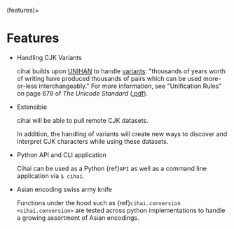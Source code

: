 (features)=

# Features

- Handling CJK Variants

  cihai builds upon [UNIHAN][unihan] to handle [variants][variants]: "thousands of years
  worth of writing have produced thousands of pairs which can be used
  more-or-less interchangeably." For more information, see "Unification
  Rules" on page 679 of _The Unicode Standard_ ([.pdf](http://www.unicode.org/versions/Unicode9.0.0/ch18.pdf)).

- Extensibie

  cihai will be able to pull remote CJK datasets.

  In addition, the handling of variants will create new ways to discover
  and interpret CJK characters while using these datasets.

- Python API and CLI application

  Cihai can be used as a Python {ref}`API` as well as a command line
  application via `$ cihai`.

- Asian encoding swiss army knife

  Functions under the hood such as {ref}`cihai.conversion <cihai.conversion>`
  are tested across python implementations to handle a growing assortment of
  Asian encodings.

[unihan]: http://unicode.org/charts/unihan.html
[variants]: http://www.unicode.org/reports/tr38/tr38-21.html#N10211
